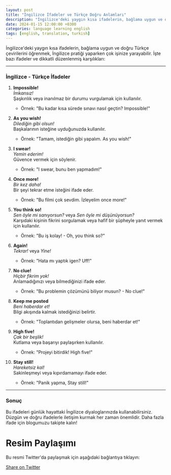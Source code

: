 ```yaml
---
layout: post
title: "İngilizce İfadeler ve Türkçe Doğru Anlamları"
description: "İngilizce'deki yaygın kısa ifadelerin, bağlama uygun ve doğru Türkçe çevirilerini öğrenmek, İngilizce pratiği yaparken çok işinize yarayabilir."
date: 2024-01-15 12:00:00 +0300
categories: language learning english
tags: [english, translation, turkish]
---
```


İngilizce'deki yaygın kısa ifadelerin, bağlama uygun ve doğru Türkçe çevirilerini öğrenmek, İngilizce pratiği yaparken çok işinize yarayabilir. İşte bazı ifadeler ve dikkatli düzenlenmiş karşılıkları:

---

### **İngilizce - Türkçe İfadeler**

1. **Impossible!**  
   *İmkansız!*  
   Şaşkınlık veya inanılmaz bir durumu vurgulamak için kullanılır.  
   - Örnek: "Bu kadar kısa sürede sınavı nasıl geçtin? Impossible!"

2. **As you wish!**  
   *Dilediğin gibi olsun!*  
   Başkalarının isteğine uyduğunuzda kullanılır.  
   - Örnek: "Tamam, istediğin gibi yapalım. As you wish!"

3. **I swear!**  
   *Yemin ederim!*  
   Güvence vermek için söylenir.  
   - Örnek: "I swear, bunu ben yapmadım!"

4. **Once more!**  
   *Bir kez daha!*  
   Bir şeyi tekrar etme isteğini ifade eder.  
   - Örnek: "Bu filmi çok sevdim. İzleyelim once more!"

5. **You think so!**  
   *Sen öyle mi sanıyorsun?* veya *Sen öyle mi düşünüyorsun?*  
   Karşıdaki kişinin fikrini sorgulamak veya hafif bir şüpheyle yanıt vermek için kullanılır.  
   - Örnek: "Bu iş kolay! - Oh, you think so?"

6. **Again!**  
   *Tekrar!* veya *Yine!*  
   - Örnek: "Hata mı yaptık igen? Uff!"

7. **No clue!**  
   *Hiçbir fikrim yok!*  
   Anlamadığınızı veya bilmediğinizi ifade eder.  
   - Örnek: "Bu problemin çözümünü biliyor musun? - No clue!"

8. **Keep me posted**  
   *Beni haberdar et!*  
   Bilgi akışında kalmak istediğinizi belirtir.  
   - Örnek: "Toplantıdan gelişmeler olursa, beni haberdar et!"

9. **High five!**  
   *Çak bir beşlik!*  
   Kutlama veya başarıyı paylaşırken kullanılır.  
   - Örnek: "Projeyi bitirdik! High five!"

10. **Stay still!**  
    *Hareketsiz kal!*  
    Sakinleşmeyi veya kıpırdamamayı ifade eder.  
    - Örnek: "Panik yapma, Stay still!"

---

### **Sonuç**
Bu ifadeleri günlük hayattaki İngilizce diyaloglarınızda kullanabilirsiniz. Düzgün ve doğru ifadelerle iletişim kurmak her zaman önemlidir. Daha fazla ifade için blogumuzu takipte kalın!



<h1>Resim Paylaşımı</h1>
<p>Bu resmi Twitter'da paylaşmak için aşağıdaki bağlantıya tıklayın:</p>
<a href="https://twitter.com/intent/tweet?text={{ page.title | url_encode }}&url={{ site.url }}{{ page.url }}" target="_blank">Share on Twitter</a>




<script data-goatcounter="https://gg123.goatcounter.com/count"
        async src="//gc.zgo.at/count.js"></script>
